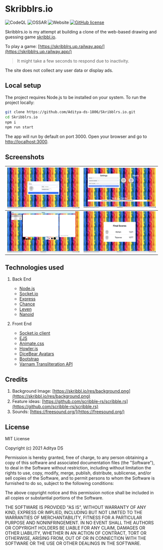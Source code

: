 # Skribblrs.io

![CodeQL](https://github.com/Aditya-ds-1806/Skribblrs.io/workflows/CodeQL/badge.svg?branch=main)
![OSSAR](https://github.com/Aditya-ds-1806/Skribblrs.io/workflows/OSSAR/badge.svg?branch=main)
![Website](https://img.shields.io/website?url=https%3A%2F%2Fskribblrs.up.railway.app/)
[![GitHub license](https://img.shields.io/github/license/Aditya-ds-1806/Skribblrs.io)](https://github.com/Aditya-ds-1806/Skribblrs.io/blob/main/LICENSE)

Skribblrs.io is my attempt at building a clone of the web-based drawing and guessing game [skribbl.io](https://skribbl.io).

To play a game: [https://skribblrs.up.railway.app/](https://skribblrs.up.railway.app/)

> It might take a few seconds to respond due to inactivity.

The site does not collect any user data or display ads.

## Local setup

The project requires Node.js to be installed on your system. To run the project locally:

```bash
git clone https://github.com/Aditya-ds-1806/Skribblrs.io.git
cd Skribblrs.io
npm i
npm run start
```

The app will run by default on port 3000. Open your browser and go to [http://localhost:3000](http://localhost:3000).

## Screenshots

| ![Landing page][landing]  | ![Landing page][settings] |
|:-------------------------:|:-------------------------:|
|  ![Landing page][game]    |  ![Landing page][scores]  |

## Technologies used

1. Back End
    - [Node.js](https://github.com/nodejs/node)
    - [Socket.io](https://github.com/socketio/socket.io)
    - [Express](https://github.com/expressjs/express)
    - [Chance](https://github.com/chancejs/chancejs)
    - [Leven](https://github.com/sindresorhus/leven)
    - [Nanoid](https://github.com/ai/nanoid)

2. Front End
    - [Socket.io client](https://github.com/socketio/socket.io-client)
    - [EJS](https://github.com/mde/ejs)
    - [Animate.css](https://github.com/animate-css/animate.css)
    - [Howler.js](https://github.com/goldfire/howler.js)
    - [DiceBear Avatars](https://github.com/DiceBear/avatars)
    - [Bootstrap](https://github.com/twbs/bootstrap)
    - [Varnam Transliteration API](https://github.com/varnamproject)


## Credits

1. Background Image: [https://skribbl.io/res/background.png](https://skribbl.io/res/background.png)
2. Feature ideas: [https://github.com/scribble-rs/scribble.rs](https://github.com/scribble-rs/scribble.rs)
3. Sounds: [https://freesound.org/](https://freesound.org/)

## License

MIT License

Copyright (c) 2021 Aditya DS

Permission is hereby granted, free of charge, to any person obtaining a copy
of this software and associated documentation files (the "Software"), to deal
in the Software without restriction, including without limitation the rights
to use, copy, modify, merge, publish, distribute, sublicense, and/or sell
copies of the Software, and to permit persons to whom the Software is
furnished to do so, subject to the following conditions:

The above copyright notice and this permission notice shall be included in all
copies or substantial portions of the Software.

THE SOFTWARE IS PROVIDED "AS IS", WITHOUT WARRANTY OF ANY KIND, EXPRESS OR
IMPLIED, INCLUDING BUT NOT LIMITED TO THE WARRANTIES OF MERCHANTABILITY,
FITNESS FOR A PARTICULAR PURPOSE AND NONINFRINGEMENT. IN NO EVENT SHALL THE
AUTHORS OR COPYRIGHT HOLDERS BE LIABLE FOR ANY CLAIM, DAMAGES OR OTHER
LIABILITY, WHETHER IN AN ACTION OF CONTRACT, TORT OR OTHERWISE, ARISING FROM,
OUT OF OR IN CONNECTION WITH THE SOFTWARE OR THE USE OR OTHER DEALINGS IN THE
SOFTWARE.

[landing]: ./public/images/screenshots/landing.png
[settings]: ./public/images/screenshots/settings.png
[game]: ./public/images/screenshots/game.png
[scores]: ./public/images/screenshots/scores.png
